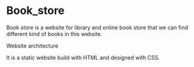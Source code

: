 # Book_store
Book store is a website for library and online book store that we can find different kind of books in this website.

Website architecture 

It is a static website build with HTML and designed with CSS.

